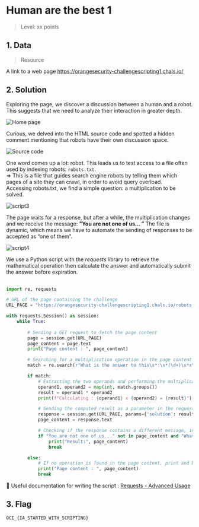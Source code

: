# Human are the best 1

> Level: xx points


## 1. Data

> Resource

A link to a web page https://orangesecurity-challengescripting1.chals.io/



## 2. Solution

Exploring the page, we discover a discussion between a human and a robot. This suggests that we need to analyze their interaction in greater depth.

![Home page](https://github.com/user-attachments/assets/0b9c7d90-30b8-44cc-9f0b-2f5f89287d19)

Curious, we delved into the HTML source code and spotted a hidden comment mentioning that robots have their own discussion space.

![Source code](https://github.com/user-attachments/assets/2c00bc0e-b8da-4cdc-ad9e-6ef4621cc078)

One word comes up a lot: robot. This leads us to test access to a file often used by indexing robots: `robots.txt`. <br>
=> This is a file that guides search engine robots by telling them which pages of a site they can crawl, in order to avoid query overload. <br>
Accessing robots.txt, we find a simple question: a multiplication to be solved.

![script3](https://github.com/user-attachments/assets/e4cde44d-6dc0-4d2b-afd9-11d110bfd87d)


The page waits for a response, but after a while, the multiplication changes and we receive the message: **"You are not one of us... ”** 
The file is dynamic, which means we have to automate the sending of responses to be accepted as “one of them”.

![script4](https://github.com/user-attachments/assets/69862581-9d83-4815-a7e5-bc714d0b5fc5)

We use a Python script with the *requests* library to retrieve the mathematical operation then calculate the answer and automatically submit the answer before expiration. <br><br>

```python
import re, requests

# URL of the page containing the challenge
URL_PAGE = "https://orangesecurity-challengescripting1.chals.io/robots.txt"

with requests.Session() as session:
    while True:        
        
        # Sending a GET request to fetch the page content
        page = session.get(URL_PAGE)
        page_content = page.text
        print("Page content : ", page_content)

        # Searching for a multiplication operation in the page content
        match = re.search(r"What is the answer to this\s*:\s*(\d+)\s*x\s*(\d+)", page_content)

        if match:
            # Extracting the two operands and performing the multiplication
            operand1, operand2 = map(int, match.groups())
            result = operand1 * operand2
            print(f"Calculating : {operand1} x {operand2} = {result}")

            # Sending the computed result as a parameter in the request
            response = session.get(URL_PAGE, params={'solution': result})
            page_content = response.text

            # Checking if the response contains a different message, indicating success
            if "You are not one of us..." not in page_content and "What is the answer to this" not in page_content:
                print("Result:", page_content)
                break

        else:
            # If no operation is found in the page content, print and break
            print("Page content : ", page_content)
            break
```
🔗 Useful documentation for writing the script : [Requests - Advanced Usage](https://requests.readthedocs.io/en/latest/user/advanced/)



## 3. Flag

```text
OCI_{IA_STARTED_WITH_SCRIPTING}
```




